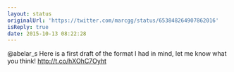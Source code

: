 ```yaml
---
layout: status
originalUrl: 'https://twitter.com/marcgg/status/653848264907862016'
isReply: true
date: 2015-10-13 08:22:28
---
```


@abelar_s Here is a first draft of the format I had in mind, let me know what you think! http://t.co/hXOhC7Oyht
